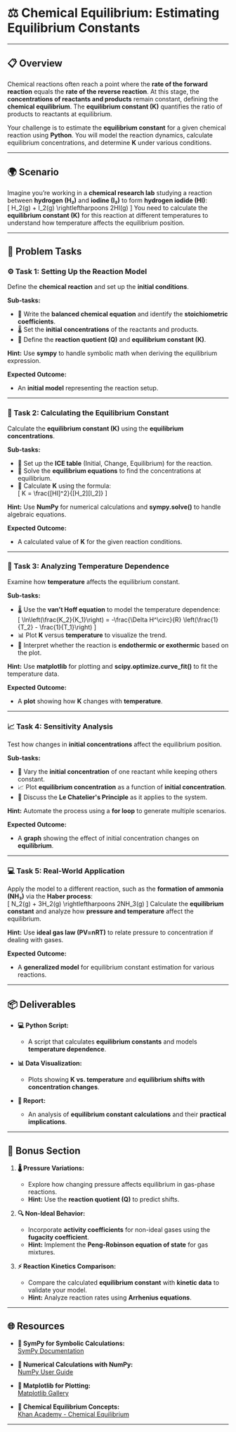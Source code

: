 # ⚖️ Chemical Equilibrium: Estimating Equilibrium Constants

---

## 📋 Overview
Chemical reactions often reach a point where the **rate of the forward reaction** equals the **rate of the reverse reaction**. At this stage, the **concentrations of reactants and products** remain constant, defining the **chemical equilibrium**. The **equilibrium constant (K)** quantifies the ratio of products to reactants at equilibrium. 

Your challenge is to estimate the **equilibrium constant** for a given chemical reaction using **Python**. You will model the reaction dynamics, calculate equilibrium concentrations, and determine **K** under various conditions. 

---

## 🌍 Scenario
Imagine you’re working in a **chemical research lab** studying a reaction between **hydrogen (H₂)** and **iodine (I₂)** to form **hydrogen iodide (HI)**:  
\[
H_2(g) + I_2(g) \rightleftharpoons 2HI(g)
\]
You need to calculate the **equilibrium constant (K)** for this reaction at different temperatures to understand how temperature affects the equilibrium position.

---

## 📝 Problem Tasks

### ⚙️ Task 1: Setting Up the Reaction Model
Define the **chemical reaction** and set up the **initial conditions**.

**Sub-tasks:**
- 📐 Write the **balanced chemical equation** and identify the **stoichiometric coefficients**.  
- 🌡️ Set the **initial concentrations** of the reactants and products.  
- 🔄 Define the **reaction quotient (Q)** and **equilibrium constant (K)**.  

**Hint:** Use **sympy** to handle symbolic math when deriving the equilibrium expression.  

**Expected Outcome:**
- An **initial model** representing the reaction setup.  

---

### 🔄 Task 2: Calculating the Equilibrium Constant
Calculate the **equilibrium constant (K)** using the **equilibrium concentrations**. 

**Sub-tasks:**
- 📝 Set up the **ICE table** (Initial, Change, Equilibrium) for the reaction.  
- 🔧 Solve the **equilibrium equations** to find the concentrations at equilibrium.  
- 🔑 Calculate **K** using the formula:  
\[
K = \frac{[HI]^2}{[H_2][I_2]}
\]

**Hint:** Use **NumPy** for numerical calculations and **sympy.solve()** to handle algebraic equations.  

**Expected Outcome:**
- A calculated value of **K** for the given reaction conditions.  

---

### 🔬 Task 3: Analyzing Temperature Dependence
Examine how **temperature** affects the equilibrium constant. 

**Sub-tasks:**
- 🌡️ Use the **van’t Hoff equation** to model the temperature dependence:  
\[
\ln\left(\frac{K_2}{K_1}\right) = -\frac{\Delta H^\circ}{R} \left(\frac{1}{T_2} - \frac{1}{T_1}\right)
\]
- 📊 Plot **K** versus **temperature** to visualize the trend.  
- 📝 Interpret whether the reaction is **endothermic or exothermic** based on the plot.  

**Hint:** Use **matplotlib** for plotting and **scipy.optimize.curve_fit()** to fit the temperature data.  

**Expected Outcome:**
- A **plot** showing how **K** changes with **temperature**.  

---

### 📈 Task 4: Sensitivity Analysis
Test how changes in **initial concentrations** affect the equilibrium position.

**Sub-tasks:**
- 🧪 Vary the **initial concentration** of one reactant while keeping others constant.  
- 📈 Plot **equilibrium concentration** as a function of **initial concentration**.  
- 📝 Discuss the **Le Chatelier's Principle** as it applies to the system.  

**Hint:** Automate the process using a **for loop** to generate multiple scenarios.  

**Expected Outcome:**
- A **graph** showing the effect of initial concentration changes on **equilibrium**.  

---

### 💻 Task 5: Real-World Application
Apply the model to a different reaction, such as the **formation of ammonia (NH₃)** via the **Haber process**:  
\[
N_2(g) + 3H_2(g) \rightleftharpoons 2NH_3(g)
\]
Calculate the **equilibrium constant** and analyze how **pressure and temperature** affect the equilibrium. 

**Hint:** Use **ideal gas law (PV=nRT)** to relate pressure to concentration if dealing with gases.  

**Expected Outcome:**
- A **generalized model** for equilibrium constant estimation for various reactions.  

---

## 📦 Deliverables
- **💻 Python Script:**
  - A script that calculates **equilibrium constants** and models **temperature dependence**.  

- **📊 Data Visualization:**
  - Plots showing **K vs. temperature** and **equilibrium shifts with concentration changes**.  

- **📝 Report:**
  - An analysis of **equilibrium constant calculations** and their **practical implications**.  

---

## 🎁 Bonus Section
1. **🌡️ Pressure Variations:**  
   - Explore how changing pressure affects equilibrium in gas-phase reactions.  
   - **Hint:** Use the **reaction quotient (Q)** to predict shifts.  

2. **🔍 Non-Ideal Behavior:**  
   - Incorporate **activity coefficients** for non-ideal gases using the **fugacity coefficient**.  
   - **Hint:** Implement the **Peng-Robinson equation of state** for gas mixtures.  

3. **⚡ Reaction Kinetics Comparison:**  
   - Compare the calculated **equilibrium constant** with **kinetic data** to validate your model.  
   - **Hint:** Analyze reaction rates using **Arrhenius equations**.  

---

## 🌐 Resources

- **🔗 SymPy for Symbolic Calculations:**  
  [SymPy Documentation](https://docs.sympy.org/)  

- **🔗 Numerical Calculations with NumPy:**  
  [NumPy User Guide](https://numpy.org/)  

- **🔗 Matplotlib for Plotting:**  
  [Matplotlib Gallery](https://matplotlib.org/stable/gallery)  

- **🔗 Chemical Equilibrium Concepts:**  
  [Khan Academy - Chemical Equilibrium](https://www.khanacademy.org/science/chemistry)  

---
